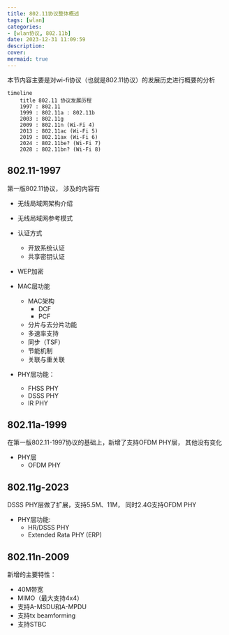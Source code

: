 ```yaml
---
title: 802.11协议整体概述
tags: [wlan]
categories:
- [wlan协议, 802.11b]
date: 2023-12-31 11:09:59
description:
cover:
mermaid: true
---
```



本节内容主要是对wi-fi协议（也就是802.11协议）的发展历史进行概要的分析

```mermaid
timeline
    title 802.11 协议发展历程
    1997 : 802.11
    1999 : 802.11a : 802.11b
    2003 : 802.11g
    2009 : 802.11n (Wi-Fi 4)
    2013 : 802.11ac (Wi-Fi 5)
    2019 : 802.11ax (Wi-Fi 6)
    2024 : 802.11be? (Wi-Fi 7)
    2028 : 802.11bn? (Wi-Fi 8)
```

## 802.11-1997

第一版802.11协议， 涉及的内容有

- 无线局域网架构介绍
- 无线局域网参考模式
- 认证方式
    - 开放系统认证
    - 共享密钥认证
- WEP加密
- MAC层功能
    - MAC架构
        - DCF
        - PCF
    - 分片与去分片功能
    - 多速率支持
    - 同步（TSF）
    - 节能机制
    - 关联与重关联

- PHY层功能：
    - FHSS PHY
    - DSSS PHY
    - IR PHY

## 802.11a-1999

在第一版802.11-1997协议的基础上，新增了支持OFDM PHY层， 其他没有变化

- PHY层
    - OFDM PHY

## 802.11g-2023

DSSS PHY层做了扩展，支持5.5M、11M， 同时2.4G支持OFDM PHY

- PHY层功能:
    - HR/DSSS PHY
    - Extended Rata PHY (ERP)

## 802.11n-2009

新增的主要特性：
- 40M带宽
- MIMO（最大支持4x4）
- 支持A-MSDU和A-MPDU
- 支持tx beamforming
- 支持STBC



